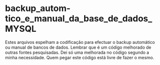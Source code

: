 # backup_autom-tico_e_manual_da_base_de_dados_MYSQL
Estes arquivos espelham a codificação para efectuar o backup automático ou manual de bancos de dados. Lembrar que é um código melhorado de outras fontes pesquisadas. Dei só uma melhorada no código segundo a minha necessidade. Quem pegar este código está livre de fazer o mesmo.
